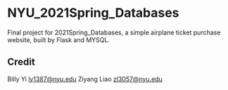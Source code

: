 # NYU_2021Spring_Databases
Final project for 2021Spring_Databases, a simple airplane ticket purchase website, built by Flask and MYSQL.
## Credit
Billy Yi ly1387@nyu.edu
Ziyang Liao zl3057@nyu.edu
